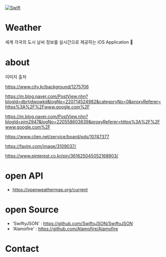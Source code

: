 
 [![Swift](https://img.shields.io/badge/Swift-compatible-E77335.svg)](https://swift.org)
 
# Weather
세계 각국의 도시 날씨 정보를 실시간으로 제공하는 iOS Application 

# about
이미지 출처

https://www.city.kr/background/1275706

https://m.blog.naver.com/PostView.nhn?blogId=dbrtjdwowkd&logNo=220714524982&categoryNo=0&proxyReferer=https%3A%2F%2Fwww.google.com%2F

https://m.blog.naver.com/PostView.nhn?blogId=pjm2947&logNo=220558603639&proxyReferer=https%3A%2F%2Fwww.google.com%2F

https://www.clien.net/service/board/pds/10747377

https://favim.com/image/3109037/

https://www.pinterest.co.kr/pin/361625045052168903/

# open API
- https://openweathermap.org/current

# open Source
- 'SwiftyJSON' : https://github.com/SwiftyJSON/SwiftyJSON
- 'Alamofire' : https://github.com/Alamofire/Alamofire

# Contact

